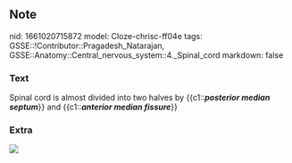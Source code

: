## Note
nid: 1661020715872
model: Cloze-chrisc-ff04e
tags: GSSE::!Contributor::Pragadesh_Natarajan, GSSE::Anatomy::Central_nervous_system::4._Spinal_cord
markdown: false

### Text
Spinal cord is almost divided into two halves by <span style= 
"color: var(--text-fg);">{{c1::</span><i style="color: 
 var(--text-fg);"><b>posterior median septum</b></i><span style= 
"color: var(--text-fg);">}} and</span> <span style="color: 
 var(--text-fg);">{{c1::</span><b style="color:
var(--text-fg);"><i>anterior median fissure</i></b><span style= 
"color: var(--text-fg);">}}</span>

### Extra
<img src="paste-7d755caadf037d9accd7482a57cbedad1fcb5672.jpg">
